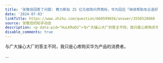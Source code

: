```yaml
---
title: '张敬信回答了问题: 赛力斯拟 25 亿元收购问界商标，华为回应「继续帮助车企造好车」，华为为何「剥离」问界商标？如何解读？'
date: '2024-07-03'
linkTitle: https://www.zhihu.com/question/660599656/answer/3550520860
source: 张敬信的知乎动态
description: <p data-pid="HuLKRoD2">与广大操心大厂的答主不同，我只是心疼购买华为产品的消费者。</p> ...
disable_comments: true
---
```

<p data-pid="HuLKRoD2">与广大操心大厂的答主不同，我只是心疼购买华为产品的消费者。</p> ...